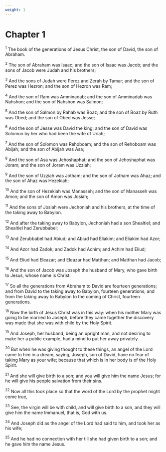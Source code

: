 ```yaml
---
weight: 1
---
```


# Chapter 1

<sup>1</sup> The book of the generations of Jesus Christ, the son of David, the son of Abraham. 

<sup>2</sup> The son of Abraham was Isaac; and the son of Isaac was Jacob; and the sons of Jacob were Judah and his brothers; 

<sup>3</sup> And the sons of Judah were Perez and Zerah by Tamar; and the son of Perez was Hezron; and the son of Hezron was Ram; 

<sup>4</sup> And the son of Ram was Amminadab; and the son of Amminadab was Nahshon; and the son of Nahshon was Salmon; 

<sup>5</sup> And the son of Salmon by Rahab was Boaz; and the son of Boaz by Ruth was Obed; and the son of Obed was Jesse; 

<sup>6</sup> And the son of Jesse was David the king; and the son of David was Solomon by her who had been the wife of Uriah; 

<sup>7</sup> And the son of Solomon was Rehoboam; and the son of Rehoboam was Abijah; and the son of Abijah was Asa; 

<sup>8</sup> And the son of Asa was Jehoshaphat; and the son of Jehoshaphat was Joram; and the son of Joram was Uzziah; 

<sup>9</sup> And the son of Uzziah was Jotham; and the son of Jotham was Ahaz; and the son of Ahaz was Hezekiah; 

<sup>10</sup> And the son of Hezekiah was Manasseh; and the son of Manasseh was Amon; and the son of Amon was Josiah; 

<sup>11</sup> And the sons of Josiah were Jechoniah and his brothers, at the time of the taking away to Babylon. 

<sup>12</sup> And after the taking away to Babylon, Jechoniah had a son Shealtiel; and Shealtiel had Zerubbabel; 

<sup>13</sup> And Zerubbabel had Abiud; and Abiud had Eliakim; and Eliakim had Azor; 

<sup>14</sup> And Azor had Zadok; and Zadok had Achim; and Achim had Eliud; 

<sup>15</sup> And Eliud had Eleazar; and Eleazar had Matthan; and Matthan had Jacob; 

<sup>16</sup> And the son of Jacob was Joseph the husband of Mary, who gave birth to Jesus, whose name is Christ. 

<sup>17</sup> So all the generations from Abraham to David are fourteen generations; and from David to the taking away to Babylon, fourteen generations; and from the taking away to Babylon to the coming of Christ, fourteen generations. 

<sup>18</sup> Now the birth of Jesus Christ was in this way: when his mother Mary was going to be married to Joseph, before they came together the discovery was made that she was with child by the Holy Spirit. 

<sup>19</sup> And Joseph, her husband, being an upright man, and not desiring to make her a public example, had a mind to put her away privately. 

<sup>20</sup> But when he was giving thought to these things, an angel of the Lord came to him in a dream, saying, Joseph, son of David, have no fear of taking Mary as your wife; because that which is in her body is of the Holy Spirit. 

<sup>21</sup> And she will give birth to a son; and you will give him the name Jesus; for he will give his people salvation from their sins. 

<sup>22</sup> Now all this took place so that the word of the Lord by the prophet might come true, 

<sup>23</sup> See, the virgin will be with child, and will give birth to a son, and they will give him the name Immanuel, that is, God with us. 

<sup>24</sup> And Joseph did as the angel of the Lord had said to him, and took her as his wife; 

<sup>25</sup> And he had no connection with her till she had given birth to a son; and he gave him the name Jesus. 


